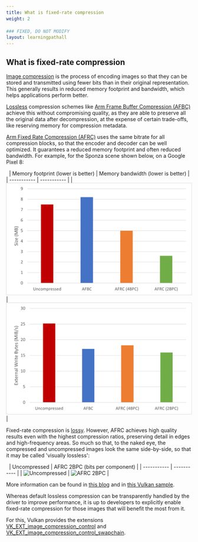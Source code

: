 ```yaml
---
title: What is fixed-rate compression
weight: 2

### FIXED, DO NOT MODIFY
layout: learningpathall
---
```


## What is fixed-rate compression

[Image compression](https://en.wikipedia.org/wiki/Image_compression) is the process of encoding images so that they can be stored and transmitted using fewer bits than in their original representation.
This generally results in reduced memory footprint and bandwidth, which helps applications perform better.

[Lossless](https://en.wikipedia.org/wiki/Lossless_compression) compression schemes like [Arm Frame Buffer Compression (AFBC)](https://developer.arm.com/documentation/101897/latest/Buffers-and-textures/AFBC-textures-for-Vulkan?lang=en) achieve this without compromising quality, as they are able to preserve all the original data after decompression, at the expense of certain trade-offs, like reserving memory for compression metadata.

[Arm Fixed Rate Compression (AFRC)](https://developer.arm.com/documentation/101897/latest/Buffers-and-textures/AFRC?lang=en) uses the same bitrate for all compression blocks, so that the encoder and decoder can be well optimized.
It guarantees a reduced memory footprint and often reduced bandwidth.
For example, for the Sponza scene shown below, on a Google Pixel 8:

&nbsp;
| Memory footprint (lower is better) | Memory bandwidth (lower is better) |
| ----------- | ----------- |
| ![Footprint](images/sponza_footprint.png) | ![Bandwidth](images/sponza_bandwidth.png) |

Fixed-rate compression is [lossy](https://en.wikipedia.org/wiki/Lossy_compression).
However, AFRC achieves high quality results even with the highest compression ratios, preserving detail in edges and high-frequency areas.
So much so that, to the naked eye, the compressed and uncompressed images look the same side-by-side, so that it may be called 'visually lossless':

&nbsp;
| Uncompressed | AFRC 2BPC (bits per component) |
| ----------- | ----------- |
| ![Uncompressed](images/sponza_default.png) | ![AFRC 2BPC](images/sponza_afrc.png) |

More information can be found in [this blog](https://community.arm.com/arm-community-blogs/b/graphics-gaming-and-vr-blog/posts/arm-immortalis-g715-developer-overview) and in [this Vulkan sample](https://github.com/KhronosGroup/Vulkan-Samples/blob/main/samples/performance/image_compression_control/README.adoc).

Whereas default lossless compression can be transparently handled by the driver to improve performance, it is up to developers to explicitly enable fixed-rate compression for those images that will benefit the most from it.

For this, Vulkan provides the extensions [VK_EXT_image_compression_control](https://docs.vulkan.org/spec/latest/appendices/extensions.html#VK_EXT_image_compression_control) and [VK_EXT_image_compression_control_swapchain](https://docs.vulkan.org/spec/latest/appendices/extensions.html#VK_EXT_image_compression_control_swapchain).

